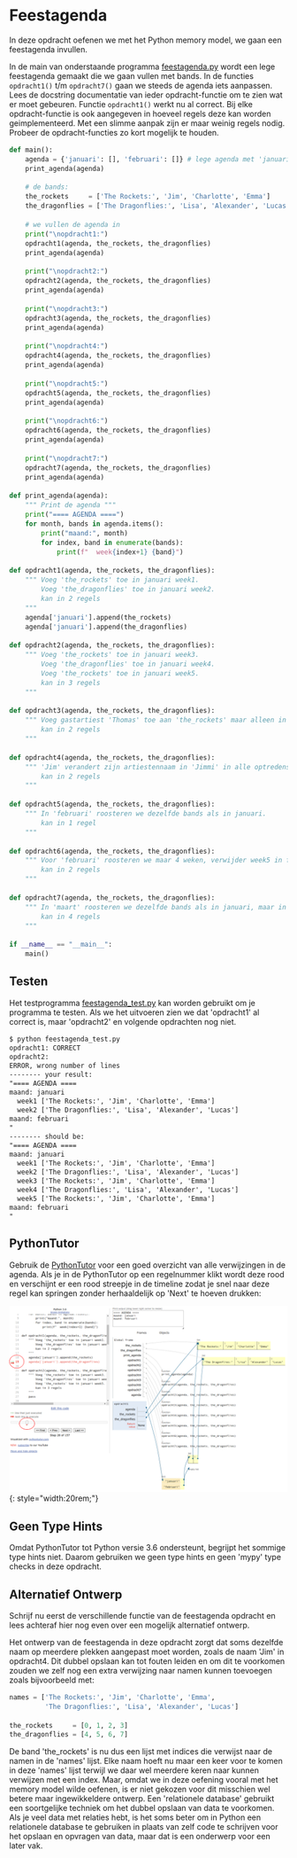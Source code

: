 # Feestagenda

In deze opdracht oefenen we met het Python memory model, we gaan een
feestagenda invullen.

In de main van onderstaande programma [feestagenda.py](feestagenda.py)
wordt een lege feestagenda gemaakt die we gaan vullen met bands. In de
functies `opdracht1()` t/m `opdracht7()` gaan we steeds de agenda iets
aanpassen. Lees de docstring documentatie van ieder opdracht-functie
om te zien wat er moet gebeuren. Functie `opdracht1()` werkt nu al
correct. Bij elke opdracht-functie is ook aangegeven in hoeveel regels
deze kan worden geimplementeerd. Met een slimme aanpak zijn er maar
weinig regels nodig. Probeer de opdracht-functies zo kort mogelijk te
houden.

```python
def main():
    agenda = {'januari': [], 'februari': []} # lege agenda met 'januari' en 'februari'
    print_agenda(agenda)

    # de bands:
    the_rockets     = ['The Rockets:', 'Jim', 'Charlotte', 'Emma']
    the_dragonflies = ['The Dragonflies:', 'Lisa', 'Alexander', 'Lucas']

    # we vullen de agenda in
    print("\nopdracht1:")
    opdracht1(agenda, the_rockets, the_dragonflies)
    print_agenda(agenda)

    print("\nopdracht2:")
    opdracht2(agenda, the_rockets, the_dragonflies)
    print_agenda(agenda)

    print("\nopdracht3:")
    opdracht3(agenda, the_rockets, the_dragonflies)
    print_agenda(agenda)

    print("\nopdracht4:")
    opdracht4(agenda, the_rockets, the_dragonflies)
    print_agenda(agenda)

    print("\nopdracht5:")
    opdracht5(agenda, the_rockets, the_dragonflies)
    print_agenda(agenda)

    print("\nopdracht6:")
    opdracht6(agenda, the_rockets, the_dragonflies)
    print_agenda(agenda)

    print("\nopdracht7:")
    opdracht7(agenda, the_rockets, the_dragonflies)
    print_agenda(agenda)

def print_agenda(agenda):
    """ Print de agenda """
    print("==== AGENDA ====")
    for month, bands in agenda.items():
        print("maand:", month)
        for index, band in enumerate(bands):
            print(f"  week{index+1} {band}")

def opdracht1(agenda, the_rockets, the_dragonflies):
    """ Voeg 'the_rockets' toe in januari week1.
        Voeg 'the_dragonflies' toe in januari week2.
        kan in 2 regels
    """
    agenda['januari'].append(the_rockets)
    agenda['januari'].append(the_dragonflies)

def opdracht2(agenda, the_rockets, the_dragonflies):
    """ Voeg 'the_rockets' toe in januari week3.
        Voeg 'the_dragonflies' toe in januari week4.
        Voeg 'the_rockets' toe in januari week5.
        kan in 3 regels
    """

def opdracht3(agenda, the_rockets, the_dragonflies):
    """ Voeg gastartiest 'Thomas' toe aan 'the_rockets' maar alleen in week3.
        kan in 2 regels
    """

def opdracht4(agenda, the_rockets, the_dragonflies):
    """ 'Jim' verandert zijn artiestennaam in 'Jimmi' in alle optredens.
        kan in 2 regels
    """

def opdracht5(agenda, the_rockets, the_dragonflies):
    """ In 'februari' roosteren we dezelfde bands als in januari.
        kan in 1 regel
    """

def opdracht6(agenda, the_rockets, the_dragonflies):
    """ Voor 'februari' roosteren we maar 4 weken, verwijder week5 in februari maar niet in januari.
        kan in 2 regels
    """

def opdracht7(agenda, the_rockets, the_dragonflies):
    """ In 'maart' roosteren we dezelfde bands als in januari, maar in elk optreden voegen we gastartiest 'Maya' toe.
        kan in 4 regels
    """

if __name__ == "__main__":
    main()
```

## Testen

Het testprogramma [feestagenda_test.py](feestagenda_test.py) kan
worden gebruikt om je programma te testen. Als we het uitvoeren zien
we dat 'opdracht1' al correct is, maar 'opdracht2' en volgende
opdrachten nog niet.

```console
$ python feestagenda_test.py
opdracht1: CORRECT
opdracht2:
ERROR, wrong number of lines
-------- your result:
"==== AGENDA ====
maand: januari
  week1 ['The Rockets:', 'Jim', 'Charlotte', 'Emma']
  week2 ['The Dragonflies:', 'Lisa', 'Alexander', 'Lucas']
maand: februari
"
-------- should be:
"==== AGENDA ====
maand: januari
  week1 ['The Rockets:', 'Jim', 'Charlotte', 'Emma']
  week2 ['The Dragonflies:', 'Lisa', 'Alexander', 'Lucas']
  week3 ['The Rockets:', 'Jim', 'Charlotte', 'Emma']
  week4 ['The Dragonflies:', 'Lisa', 'Alexander', 'Lucas']
  week5 ['The Rockets:', 'Jim', 'Charlotte', 'Emma']
maand: februari
"
```

## PythonTutor

Gebruik de [PythonTutor](https://pythontutor.com/) voor een goed
overzicht van alle verwijzingen in de agenda. Als je in de PythonTutor
op een regelnummer klikt wordt deze rood en verschijnt er een rood
streepje in de timeline zodat je snel naar deze regel kan springen
zonder herhaaldelijk op 'Next' te hoeven drukken:

![PythonTutor](pythontutor.png){: style="width:20rem;"}

## Geen Type Hints

Omdat PythonTutor tot Python versie 3.6 ondersteunt, begrijpt het
sommige type hints niet. Daarom gebruiken we geen type hints en geen
'mypy' type checks in deze opdracht.

## Alternatief Ontwerp

Schrijf nu eerst de verschillende functie van de feestagenda opdracht en
lees achteraf hier nog even over een mogelijk alternatief ontwerp. 

Het ontwerp van de feestagenda in deze opdracht zorgt dat soms dezelfde
naam op meerdere plekken aangepast moet worden, zoals de naam 'Jim' in
opdracht4. Dit dubbel opslaan kan tot fouten leiden en om dit te
voorkomen zouden we zelf nog een extra verwijzing naar namen kunnen
toevoegen zoals bijvoorbeeld met:

```python
names = ['The Rockets:', 'Jim', 'Charlotte', 'Emma', 
         'The Dragonflies:', 'Lisa', 'Alexander', 'Lucas']

the_rockets     = [0, 1, 2, 3]
the_dragonflies = [4, 5, 6, 7]
```

De band 'the_rockets' is nu dus een lijst met indices die verwijst
naar de namen in de 'names' lijst. Elke naam hoeft nu maar een keer
voor te komen in deze 'names' lijst terwijl we daar wel meerdere keren
naar kunnen verwijzen met een index. Maar, omdat we in deze oefening
vooral met het memory model wilde oefenen, is er niet gekozen voor dit
misschien wel betere maar ingewikkeldere ontwerp. Een 'relationele
database' gebruikt een soortgelijke techniek om het dubbel opslaan van
data te voorkomen. Als je veel data met relaties hebt, is het
soms beter om in Python een relationele database te gebruiken in
plaats van zelf code te schrijven voor het opslaan en opvragen van
data, maar dat is een onderwerp voor een later vak.

